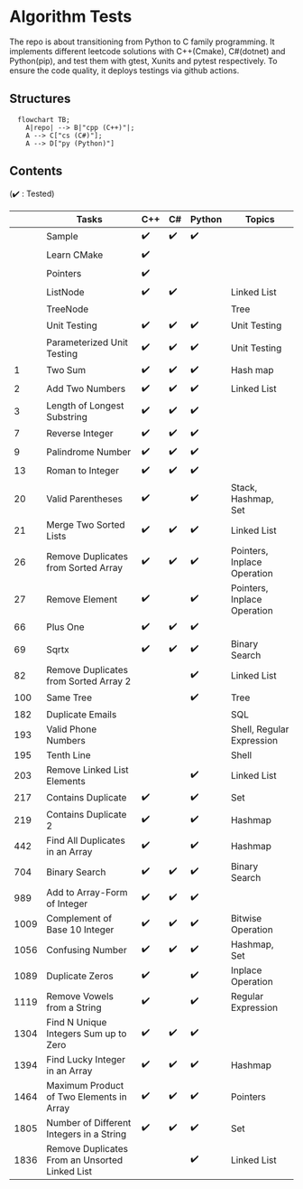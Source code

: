 # Algorithm Tests
The repo is about transitioning from Python to C family programming. It implements different leetcode solutions with C++(Cmake), C#(dotnet) and Python(pip), and test them with gtest, Xunits and pytest respectively. To ensure the code quality, it deploys testings via github actions.

## Structures
```mermaid
  flowchart TB;
    A|repo| --> B|"cpp (C++)"|;
    A --> C["cs (C#)"];
    A --> D["py (Python)"]
```

## Contents 
(:heavy_check_mark: : Tested)

||Tasks|C++|C#|Python|Topics|
|---|---|---|---|---|---|
||Sample|:heavy_check_mark:|:heavy_check_mark:|:heavy_check_mark:||
||Learn CMake|:heavy_check_mark:||||
||Pointers|:heavy_check_mark:||||
||ListNode|:heavy_check_mark:|:heavy_check_mark:||Linked List|
||TreeNode||||Tree|
||Unit Testing|:heavy_check_mark:|:heavy_check_mark:|:heavy_check_mark:|Unit Testing|
||Parameterized Unit Testing|:heavy_check_mark:|:heavy_check_mark:|:heavy_check_mark:|Unit Testing|
|1|Two Sum|:heavy_check_mark:|:heavy_check_mark:|:heavy_check_mark:|Hash map|
|2|Add Two Numbers|:heavy_check_mark:|:heavy_check_mark:|:heavy_check_mark:|Linked List|
|3|Length of Longest Substring|:heavy_check_mark:|:heavy_check_mark:|:heavy_check_mark:||
|7|Reverse Integer|:heavy_check_mark:|:heavy_check_mark:|:heavy_check_mark:||
|9|Palindrome Number|:heavy_check_mark:|:heavy_check_mark:|:heavy_check_mark:||
|13|Roman to Integer|:heavy_check_mark:|:heavy_check_mark:|:heavy_check_mark:||
|20|Valid Parentheses|:heavy_check_mark:||:heavy_check_mark:|Stack, Hashmap, Set|
|21|Merge Two Sorted Lists|:heavy_check_mark:|:heavy_check_mark:|:heavy_check_mark:|Linked List|
|26|Remove Duplicates from Sorted Array|:heavy_check_mark:|:heavy_check_mark:|:heavy_check_mark:|Pointers, Inplace Operation|
|27|Remove Element|:heavy_check_mark:||:heavy_check_mark:|Pointers, Inplace Operation|
|66|Plus One|:heavy_check_mark:|:heavy_check_mark:|:heavy_check_mark:||
|69|Sqrtx|:heavy_check_mark:|:heavy_check_mark:|:heavy_check_mark:|Binary Search|
|82|Remove Duplicates from Sorted Array 2|||:heavy_check_mark:|Linked List|
|100|Same Tree|||:heavy_check_mark:|Tree|
|182|Duplicate Emails||||SQL|
|193|Valid Phone Numbers||||Shell, Regular Expression|
|195|Tenth Line||||Shell|
|203|Remove Linked List Elements|||:heavy_check_mark:|Linked List|
|217|Contains Duplicate|:heavy_check_mark:||:heavy_check_mark:|Set|
|219|Contains Duplicate 2|:heavy_check_mark:||:heavy_check_mark:|Hashmap|
|442|Find All Duplicates in an Array|:heavy_check_mark:||:heavy_check_mark:|Hashmap|
|704|Binary Search|:heavy_check_mark:|:heavy_check_mark:|:heavy_check_mark:|Binary Search|
|989|Add to Array-Form of Integer|:heavy_check_mark:|:heavy_check_mark:|:heavy_check_mark:||
|1009|Complement of Base 10 Integer|:heavy_check_mark:|:heavy_check_mark:|:heavy_check_mark:|Bitwise Operation|
|1056|Confusing Number|:heavy_check_mark:|:heavy_check_mark:|:heavy_check_mark:|Hashmap, Set|
|1089|Duplicate Zeros|:heavy_check_mark:||:heavy_check_mark:|Inplace Operation|
|1119|Remove Vowels from a String|:heavy_check_mark:||:heavy_check_mark:|Regular Expression|
|1304|Find N Unique Integers Sum up to Zero|:heavy_check_mark:|:heavy_check_mark:|:heavy_check_mark:||
|1394|Find Lucky Integer in an Array|:heavy_check_mark:|:heavy_check_mark:|:heavy_check_mark:|Hashmap|
|1464|Maximum Product of Two Elements in Array|:heavy_check_mark:|:heavy_check_mark:|:heavy_check_mark:|Pointers|
|1805|Number of Different Integers in a String|:heavy_check_mark:|:heavy_check_mark:|:heavy_check_mark:|Set|
|1836|Remove Duplicates From an Unsorted Linked List|||:heavy_check_mark:|Linked List|

